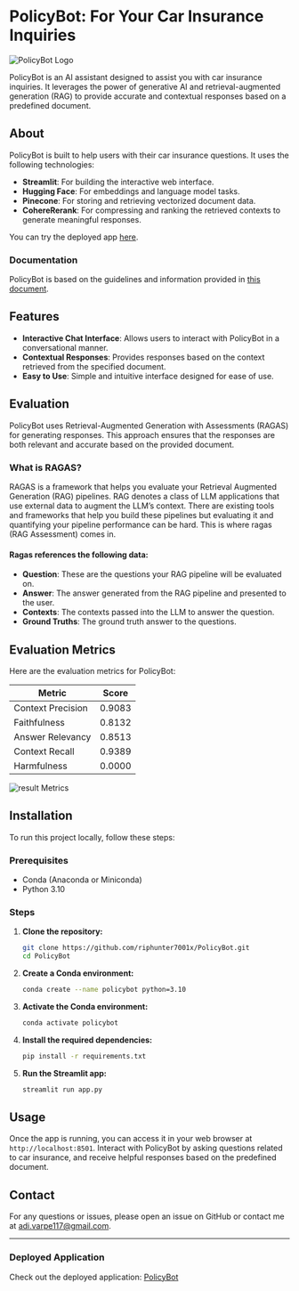 # PolicyBot: For Your Car Insurance Inquiries

![PolicyBot Logo](https://your-logo-url.com/logo.png)  <!-- Replace with your actual logo URL if available -->

PolicyBot is an AI assistant designed to assist you with car insurance inquiries. It leverages the power of generative AI and retrieval-augmented generation (RAG) to provide accurate and contextual responses based on a predefined document.

## About

PolicyBot is built to help users with their car insurance questions. It uses the following technologies:
- **Streamlit**: For building the interactive web interface.
- **Hugging Face**: For embeddings and language model tasks.
- **Pinecone**: For storing and retrieving vectorized document data.
- **CohereRerank**: For compressing and ranking the retrieved contexts to generate meaningful responses.

You can try the deployed app [here](https://policybot-car.streamlit.app/).

### Documentation

PolicyBot is based on the guidelines and information provided in [this document](https://assets.churchill.com/motor-docs/policy-booklet-0923.pdf).

## Features

- **Interactive Chat Interface**: Allows users to interact with PolicyBot in a conversational manner.
- **Contextual Responses**: Provides responses based on the context retrieved from the specified document.
- **Easy to Use**: Simple and intuitive interface designed for ease of use.

## Evaluation

PolicyBot uses Retrieval-Augmented Generation with Assessments (RAGAS) for generating responses. This approach ensures that the responses are both relevant and accurate based on the provided document.

### What is RAGAS?

RAGAS is a framework that helps you evaluate your Retrieval Augmented Generation (RAG) pipelines. RAG denotes a class of LLM applications that use external data to augment the LLM’s context. There are existing tools and frameworks that help you build these pipelines but evaluating it and quantifying your pipeline performance can be hard. This is where ragas (RAG Assessment) comes in.

#### Ragas references the following data:

- **Question**: These are the questions your RAG pipeline will be evaluated on.
- **Answer**: The answer generated from the RAG pipeline and presented to the user.
- **Contexts**: The contexts passed into the LLM to answer the question.
- **Ground Truths**: The ground truth answer to the questions.

## Evaluation Metrics

Here are the evaluation metrics for PolicyBot:

| Metric               | Score   |
|----------------------|---------|
| Context Precision    | 0.9083  |
| Faithfulness         | 0.8132  |
| Answer Relevancy     | 0.8513  |
| Context Recall       | 0.9389  |
| Harmfulness          | 0.0000  |

![result Metrics](https://your-image-url.com/result_metrics.png)  <!-- Replace with the direct URL of your result_metrics.png image -->

## Installation

To run this project locally, follow these steps:

### Prerequisites

- Conda (Anaconda or Miniconda)
- Python 3.10

### Steps

1. **Clone the repository:**

    ```bash
    git clone https://github.com/riphunter7001x/PolicyBot.git
    cd PolicyBot
    ```

2. **Create a Conda environment:**

    ```bash
    conda create --name policybot python=3.10
    ```

3. **Activate the Conda environment:**

    ```bash
    conda activate policybot
    ```

4. **Install the required dependencies:**

    ```bash
    pip install -r requirements.txt
    ```

5. **Run the Streamlit app:**

    ```bash
    streamlit run app.py
    ```

## Usage

Once the app is running, you can access it in your web browser at `http://localhost:8501`. Interact with PolicyBot by asking questions related to car insurance, and receive helpful responses based on the predefined document.

## Contact

For any questions or issues, please open an issue on GitHub or contact me at [adi.varpe117@gmail.com](mailto:adi.varpe117@gmail.com).

---

### Deployed Application

Check out the deployed application: [PolicyBot](https://policybot-car.streamlit.app/)
